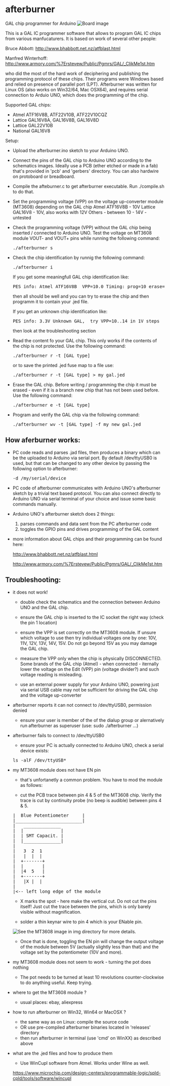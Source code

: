# afterburner
GAL chip programmer for Arduino
![Board image](https://github.com/ole00/afterburner/raw/master/img/afterburner_small.jpg "afterburner")

This is a GAL IC programmer software that allows to program GAL IC chips
from various manfucaturers. It is based on work of several other people:

 Bruce Abbott: 
     http://www.bhabbott.net.nz/atfblast.html

 Manfred Winterhoff: 
     http://www.armory.com/%7Erstevew/Public/Pgmrs/GAL/_ClikMe1st.htm

who did the most of the hard work of deciphering and publishing the programming
protocol of these chips. Their programs were Windows based and relied on
presence of parallel port (LPT). Afterburner was written for Linux OS 
(also works on Win32/64, Mac OSX64), and requires serial connection to
Arduio UNO, which does the programming of the chip.

Supported GAL chips:

* Atmel ATF16V8B, ATF22V10B, ATF22V10CQZ 
* Lattice GAL16V8A, GAL16V8B, GAL16V8D
* Lattice GAL22V10B
* National GAL16V8

Setup:
* Upload the afterburner.ino sketch to your Arduino UNO.

* Connect the pins of the GAL chip to Arduino UNO according to
  the schematics images. Ideally use a PCB (ether etched or made
  in a fab) that's provided in 'pcb' and 'gerbers' directory.
  You can also hardwire on protoboard or breadboard.

* Compile the afteburner.c to get afterburner executable. Run
  ./compile.sh to do that.

* Set the programming voltage (VPP) on the voltage up-converter
  module (MT3608) depending on the GAL chip 
  Atmel ATF16V8B - 10V
  Lattice GAL16V8 - 10V, also works with 12V
  Others - between 10 - 14V - untested 

* Check the programming voltage (VPP) without the GAL chip being
  inserted / connected to Arduino UNO. Test the voltage on MT3608
  module VOUT- and VOUT+ pins while running the following command:
  <pre>
  ./afterburner s
  </pre>
  
* Check the chip identification by runnig the following command:
  <pre>
  ./afterburner i
  </pre>

  If you get some meaningfull GAL chip identification like:
  <pre>
  PES info: Atmel ATF16V8B  VPP=10.0 Timing: prog=10 erase=25
  </pre>
  then all should be well and you can try to  erase the chip and then
  programm it to contain your .jed file.

  If you get an unknown chip identification like:
  <pre>
  PES info: 3.3V Unknown GAL,  try VPP=10..14 in 1V steps
  </pre>
  then look at the troubleshooting section

* Read the content fo your GAL chip. This only works if the contents
  of the chip is not protected. Use the following command:
  <pre>
  ./afterburner r -t [GAL_type]
  </pre>
  or to save the printed .jed fuse map  to a file use:
  <pre>
  ./afterburner r -t [GAL_type] > my_gal.jed
  </pre>
  
* Erase the GAL chip. Before writing / programming the chip it must
  be erased - even if it is a branch new chip that has not been used 
  before. Use the following command:
  <pre>
  ./afterburner e -t [GAL type]
  </pre>

* Program and verify the GAL chip via the following command:
  <pre>
  ./afterburner wv -t [GAL type] -f my_new_gal.jed
  </pre>

How aferburner works:
---------------------
* PC code reads and parses .jad files, then produces a binary which
  can be the uploaded to Arduino via serial port. By default
  /dev/ttyUSB0 is used, but that can be changed to any other device
  by passing the following option to afterburner:
  <pre>
  -d /my/serial/device
  </pre>

* PC code of afterburner communicates with Arduino UNO's afterburner
  sketch by a trivial text based protocol. You can also connect directly
  to Arduino UNO via serial terminal of your choice and issue some basic
  commands manually.

* Arduino UNO's afterburner sketch does 2 things: 
  1) parses commands and data sent from the PC afterburner code
  2) toggles the GPIO pins and drives programming of the GAL content

* more information about GAL chips and their programming can be found here:

  http://www.bhabbott.net.nz/atfblast.html
  
  http://www.armory.com/%7Erstevew/Public/Pgmrs/GAL/_ClikMe1st.htm 


Troubleshooting:
----------------
- it does not work!

  * double check the schematics and the connection between Arduino UNO and
  the GAL chip.
  
  * ensure the GAL chip is inserted to the IC socket the right way (check 
  the pin 1 location)
  
  * ensure the VPP is set correctly on the MT3608 module. If unsure which
  voltage to use then try individual voltages one by one:
  10V, 11V, 12V, 13V, 14V, 15V. Do not go beyond 15V as you may damage the 
  GAL chip.
  
  * measure the VPP only when the chip is physically DISCONNECTED. Some brands
  of the GAL chip (Atmel) - when connected - iternally lower the voltage
  on the Edit (VPP) pin (voltage divider?) and such voltage reading is misleading.
  
  * use an external power supply for your Arduino UNO, powering
  just via serial USB cable may not be sufficient for driving the GAL chip and the
  voltage up-converter


- afterburner reports it can not connect to /dev/ttyUSB0, permission denied

  * ensure your user is member of the of the dialup group or alernatively run
  afterburner  as superuser (use: sudo ./afterburner ...)

- afterburner fails to connect to /dev/ttyUSB0

  * ensure your PC is actually connected to Arduino UNO, check a serial device
  exists:
  <pre>
  ls -alF /dev/ttyUSB*
  </pre>

- my MT3608 module does not have EN pin

  * that's unfortanetly a common problem. You have to mod the module as follows:

  * cut the PCB trace between pin 4 & 5 of the MT3608 chip. Verify the trace
  is cut by continuity probe (no beep is audible) between pins 4 & 5.

  <pre>
  |  Blue Potentiometer     |
  |_________________________|
  |   ______________
  |  |              |
  |  | SMT Capacit. |
  |  |______________|
  |
  |   3  2  1
  |   |  |  |
  |  +-------+
  |  |       |
  |  |4  5   |
  |  +-------+
  |   |X |  |
  |
  |<-- left long edge of the module
  </pre> 

  * X marks the spot - here make the vertical cut. Do not cut the pins
  itself! Just cut the trace between the pins, which is only barely visible
  without magnification.
  
  * solder a thin keynar wire to pin 4 which is your ENable pin.
  
  ![See the MT3608 image in img directory for more details.](https://github.com/ole00/afterburner/raw/master/img/mt3608_mod.jpg "EN pin mod")
    

  * Once that is done, toggling the EN pin will change the output voltage
  of the module between 5V (actually slightly less than that) and the
  voltage set by the potentiometer (10V and more).

- my MT3608 module does not seem to work - turning the pot does nothing

  * The pot needs to be turned at least 10 revolutions counter-clockwise
  to do anything useful. Keep trying.

- where to get the MT3608 module ?

  * usual places: ebay, aliexpress

- how to run afterburner on Win32, Win64 or MacOSX ?
  * the same way as on Linux: compile the source code
  * OR use pre-compiled afterburner binaries located in 'releases' directory
  * then run afterburner in terminal (use 'cmd' on WinXX) as described above

- what are the .jed files and how to produce them
  
  * Use WinCupl software from Atmel. Works under Wine as well.
  
  https://www.microchip.com/design-centers/programmable-logic/spld-cpld/tools/software/wincupl
